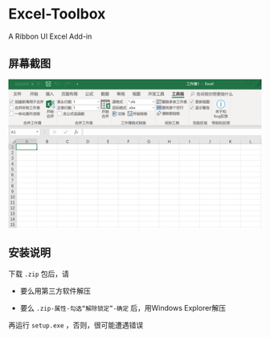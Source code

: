 # Excel-Toolbox
A Ribbon UI Excel Add-in

## 屏幕截图

![Screenshot](https://github.com/RongguoLiu/Excel-Toolbox/raw/master/Screenshot.png)

## 安装说明

下载 `.zip` 包后，请

* 要么用第三方软件解压

* 要么 `.zip-属性-勾选“解除锁定”-确定` 后，用Windows Explorer解压

再运行 `setup.exe` ，否则，很可能遭遇错误
